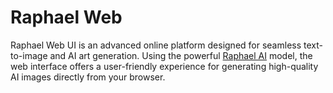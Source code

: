 # Raphael Web

Raphael Web UI is an advanced online platform designed for seamless text-to-image and AI art generation. Using the powerful [Raphael AI](https://raphaelai.org/) model, the web interface offers a user-friendly experience for generating high-quality AI images directly from your browser.
